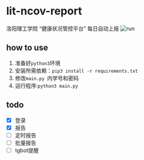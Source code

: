 # lit-ncov-report
洛阳理工学院 “健康状况管控平台” 每日自动上报
![run](http://github.com/icepie/lit-ncov-report/raw/master/res/run.png) 
## how to use
1. 准备好`python3`环境
2. 安装所需依赖：`pip3 install -r requirements.txt`
3. 修改`main.py `内学号和密码
4. 运行程序:`python3 main.py`
## todo
- [x] 登录
- [x] 报告
- [ ] 定时报告
- [ ] 批量报告
- [ ] tgbot提醒